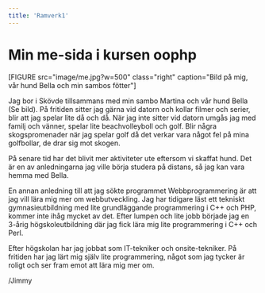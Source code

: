 ```yaml
---
title: 'Ramverk1'
---
```


# Min me-sida i kursen oophp

[FIGURE src="image/me.jpg?w=500" class="right" caption="Bild på mig, vår hund Bella och min sambos fötter"]

Jag bor i Skövde tillsammans med min sambo Martina och vår hund Bella (Se bild). På fritiden sitter jag gärna vid datorn och kollar filmer och serier, blir att jag spelar lite då och då. När jag inte sitter vid datorn umgås jag med familj och vänner, spelar lite beachvolleyboll och golf. Blir några skogspromenader när jag spelar golf då det verkar vara något fel på mina golfbollar, de drar sig mot skogen.

På senare tid har det blivit mer aktiviteter ute eftersom vi skaffat hund. Det är en av anledningarna jag ville börja studera på distans, så jag kan vara hemma med Bella.

En annan anledning till att jag sökte programmet Webbprogrammering är att jag vill lära mig mer om webbutveckling. Jag har tidigare läst ett tekniskt gymnasieutbildning med lite grundläggande programmering i C++ och PHP, kommer inte ihåg mycket av det. Efter lumpen och lite jobb började jag en 3-årig högskoleutbildning där jag fick lära mig lite programmering i C++ och Perl.

Efter högskolan har jag jobbat som IT-tekniker och onsite-tekniker. På fritiden har jag lärt mig själv lite programmering, något som jag tycker är roligt och ser fram emot att lära mig mer om.

/Jimmy
